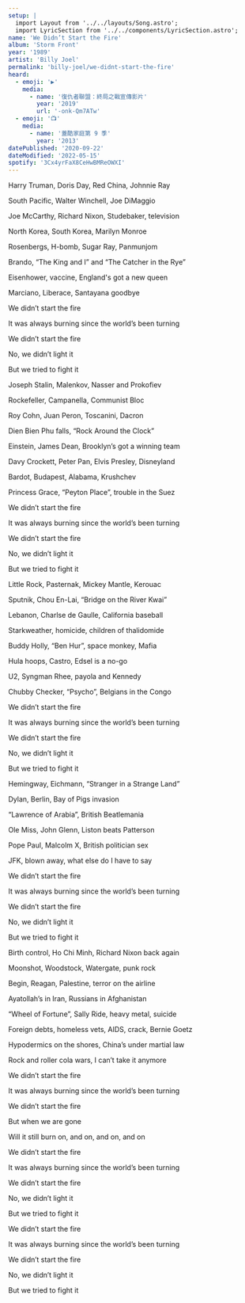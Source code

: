 ```yaml
---
setup: |
  import Layout from '../../layouts/Song.astro';
  import LyricSection from '../../components/LyricSection.astro';
name: 'We Didn’t Start the Fire'
album: 'Storm Front'
year: '1989'
artist: 'Billy Joel'
permalink: 'billy-joel/we-didnt-start-the-fire'
heard:
  - emoji: '▶️'
    media:
      - name: '復仇者聯盟：終局之戰宣傳影片'
        year: '2019'
        url: '-onk-Qm7ATw'
  - emoji: '📺'
    media:
      - name: '蓋酷家庭第 9 季'
        year: '2013'
datePublished: '2020-09-22'
dateModified: '2022-05-15'
spotify: '3Cx4yrFaX8CeHwBMReOWXI'
---
```


<LyricSection>

Harry Truman, Doris Day, Red China, Johnnie Ray

South Pacific, Walter Winchell, Joe DiMaggio

Joe McCarthy, Richard Nixon, Studebaker, television

North Korea, South Korea, Marilyn Monroe

Rosenbergs, H-bomb, Sugar Ray, Panmunjom

Brando, &ldquo;The King and I&rdquo; and &ldquo;The Catcher in the Rye&rdquo;

Eisenhower, vaccine, England's got a new queen

Marciano, Liberace, Santayana goodbye

</LyricSection>

<LyricSection>

We didn&rsquo;t start the fire

It was always burning since the world&rsquo;s been turning

We didn&rsquo;t start the fire

No, we didn&rsquo;t light it

But we tried to fight it

</LyricSection>

<LyricSection>

Joseph Stalin, Malenkov, Nasser and Prokofiev

Rockefeller, Campanella, Communist Bloc

Roy Cohn, Juan Peron, Toscanini, Dacron

Dien Bien Phu falls, &ldquo;Rock Around the Clock&rdquo;

Einstein, James Dean, Brooklyn&rsquo;s got a winning team

Davy Crockett, Peter Pan, Elvis Presley, Disneyland

Bardot, Budapest, Alabama, Krushchev

Princess Grace, &ldquo;Peyton Place&rdquo;, trouble in the Suez

</LyricSection>

<LyricSection>

We didn&rsquo;t start the fire

It was always burning since the world&rsquo;s been turning

We didn&rsquo;t start the fire

No, we didn&rsquo;t light it

But we tried to fight it

</LyricSection>

<LyricSection>

Little Rock, Pasternak, Mickey Mantle, Kerouac

Sputnik, Chou En-Lai, &ldquo;Bridge on the River Kwai&rdquo;

Lebanon, Charlse de Gaulle, California baseball

Starkweather, homicide, children of thalidomide

Buddy Holly, &ldquo;Ben Hur&rdquo;, space monkey, Mafia

Hula hoops, Castro, Edsel is a no-go

U2, Syngman Rhee, payola and Kennedy

Chubby Checker, &ldquo;Psycho&rdquo;, Belgians in the Congo

</LyricSection>

<LyricSection>

We didn&rsquo;t start the fire

It was always burning since the world&rsquo;s been turning

We didn&rsquo;t start the fire

No, we didn&rsquo;t light it

But we tried to fight it

</LyricSection>

<LyricSection>

Hemingway, Eichmann, &ldquo;Stranger in a Strange Land&rdquo;

Dylan, Berlin, Bay of Pigs invasion

&ldquo;Lawrence of Arabia&rdquo;, British Beatlemania

Ole Miss, John Glenn, Liston beats Patterson

Pope Paul, Malcolm X, British politician sex

JFK, blown away, what else do I have to say

</LyricSection>

<LyricSection>

We didn&rsquo;t start the fire

It was always burning since the world&rsquo;s been turning

We didn&rsquo;t start the fire

No, we didn&rsquo;t light it

But we tried to fight it

</LyricSection>

<LyricSection>

Birth control, Ho Chi Minh, Richard Nixon back again

Moonshot, Woodstock, Watergate, punk rock

Begin, Reagan, Palestine, terror on the airline

Ayatollah&rsquo;s in Iran, Russians in Afghanistan

&ldquo;Wheel of Fortune&rdquo;, Sally Ride, heavy metal, suicide

Foreign debts, homeless vets, AIDS, crack, Bernie Goetz

Hypodermics on the shores, China&rsquo;s under martial law

Rock and roller cola wars, I can&rsquo;t take it anymore

</LyricSection>

<LyricSection>

We didn&rsquo;t start the fire

It was always burning since the world&rsquo;s been turning

We didn&rsquo;t start the fire

But when we are gone

Will it still burn on, and on, and on, and on

</LyricSection>

<LyricSection>

We didn&rsquo;t start the fire

It was always burning since the world&rsquo;s been turning

We didn&rsquo;t start the fire

No, we didn&rsquo;t light it

But we tried to fight it

We didn&rsquo;t start the fire

It was always burning since the world&rsquo;s been turning

We didn&rsquo;t start the fire

No, we didn&rsquo;t light it

But we tried to fight it

</LyricSection>
